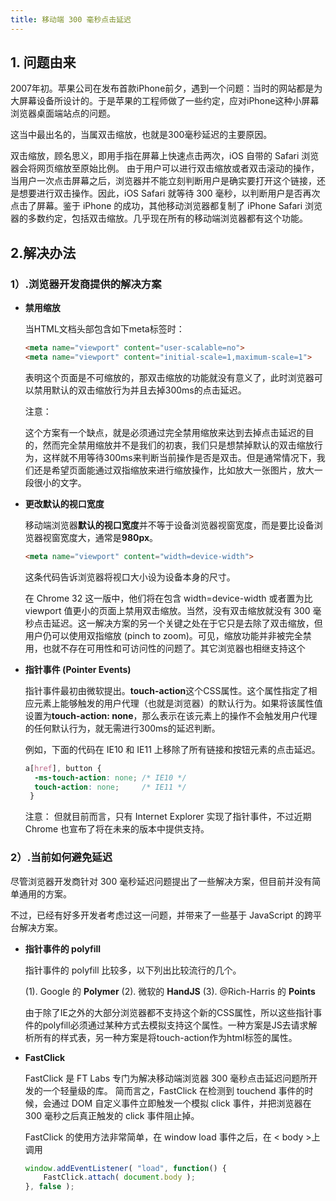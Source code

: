 ```yaml
---
title: 移动端 300 毫秒点击延迟
---
```


## 1. **问题由来**

2007年初。苹果公司在发布首款iPhone前夕，遇到一个问题：当时的网站都是为大屏幕设备所设计的。于是苹果的工程师做了一些约定，应对iPhone这种小屏幕浏览器桌面端站点的问题。

这当中最出名的，当属双击缩放，也就是300毫秒延迟的主要原因。

双击缩放，顾名思义，即用手指在屏幕上快速点击两次，iOS 自带的 Safari 浏览器会将网页缩放至原始比例。 由于用户可以进行双击缩放或者双击滚动的操作，当用户一次点击屏幕之后，浏览器并不能立刻判断用户是确实要打开这个链接，还是想要进行双击操作。因此，iOS Safari 就等待 300 毫秒，以判断用户是否再次点击了屏幕。鉴于 iPhone 的成功，其他移动浏览器都复制了 iPhone Safari 浏览器的多数约定，包括双击缩放。几乎现在所有的移动端浏览器都有这个功能。

## 2.**解决办法**

### 1）.浏览器开发商提供的解决方案

*  **禁用缩放**

   当HTML文档头部包含如下meta标签时：
    ```html
	<meta name="viewport" content="user-scalable=no">
	<meta name="viewport" content="initial-scale=1,maximum-scale=1">
	```
	表明这个页面是不可缩放的，那双击缩放的功能就没有意义了，此时浏览器可以禁用默认的双击缩放行为并且去掉300ms的点击延迟。
	
	注意：
	
	这个方案有一个缺点，就是必须通过完全禁用缩放来达到去掉点击延迟的目的，然而完全禁用缩放并不是我们的初衷，我们只是想禁掉默认的双击缩放行为，这样就不用等待300ms来判断当前操作是否是双击。但是通常情况下，我们还是希望页面能通过双指缩放来进行缩放操作，比如放大一张图片，放大一段很小的文字。

* **更改默认的视口宽度**

	移动端浏览器**默认的视口宽度**并不等于设备浏览器视窗宽度，而是要比设备浏览器视窗宽度大，通常是**980px**。
   ```html
   <meta name="viewport" content="width=device-width">
   ```
   这条代码告诉浏览器将视口大小设为设备本身的尺寸。
   
   在 Chrome 32 这一版中，他们将在包含 width=device-width 或者置为比 viewport 值更小的页面上禁用双击缩放。当然，没有双击缩放就没有 300 毫秒点击延迟。这一解决方案的另一个关键之处在于它只是去除了双击缩放，但用户仍可以使用双指缩放 (pinch to zoom)。可见，缩放功能并非被完全禁用，也就不存在可用性和可访问性的问题了。其它浏览器也相继支持这个
   
* **指针事件 (Pointer Events)**

  指针事件最初由微软提出。**touch-action**这个CSS属性。这个属性指定了相应元素上能够触发的用户代理（也就是浏览器）的默认行为。如果将该属性值设置为**touch-action: none**，那么表示在该元素上的操作不会触发用户代理的任何默认行为，就无需进行300ms的延迟判断。
  
  例如，下面的代码在 IE10 和 IE11 上移除了所有链接和按钮元素的点击延迟。
  ```css
  a[href], button {
    -ms-touch-action: none; /* IE10 */
    touch-action: none;     /* IE11 */
   }
  ```
  
  注意： 但就目前而言，只有 Internet Explorer 实现了指针事件，不过近期 Chrome 也宣布了将在未来的版本中提供支持。
  
### 2）.当前如何避免延迟

尽管浏览器开发商针对 300 毫秒延迟问题提出了一些解决方案，但目前并没有简单通用的方案。

不过，已经有好多开发者考虑过这一问题，并带来了一些基于 JavaScript 的跨平台解决方案。

* **指针事件的 polyfill**
 
  指针事件的 polyfill 比较多，以下列出比较流行的几个。
  
  (1). Google 的 **Polymer**
  (2). 微软的  **HandJS**
  (3). @Rich-Harris 的 **Points**
  
  由于除了IE之外的大部分浏览器都不支持这个新的CSS属性，所以这些指针事件的polyfill必须通过某种方式去模拟支持这个属性。一种方案是JS去请求解析所有的样式表，另一种方案是将touch-action作为html标签的属性。
 
 * **FastClick**
 
    FastClick 是 FT Labs 专门为解决移动端浏览器 300 毫秒点击延迟问题所开发的一个轻量级的库。
	简而言之，FastClick 在检测到 touchend 事件的时候，会通过 DOM 自定义事件立即触发一个模拟 click 事件，并把浏览器在 300 毫秒之后真正触发的 click 事件阻止掉。
	
	FastClick 的使用方法非常简单，在 window load 事件之后，在 < body >上调用 
	
	```js
	window.addEventListener( "load", function() {
		FastClick.attach( document.body );
	}, false );
	```